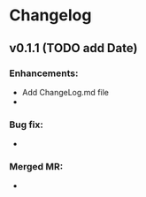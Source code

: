 # Changelog

## v0.1.1 (TODO add Date)

### Enhancements:

- Add ChangeLog.md file
-

### Bug fix:

- 

### Merged MR:

- 